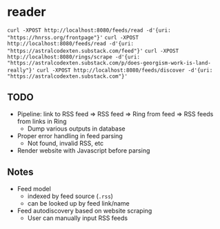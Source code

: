# reader

`curl -XPOST http://localhost:8080/feeds/read -d'{uri: "https://hnrss.org/frontpage"}'`
`curl -XPOST http://localhost:8080/feeds/read -d'{uri: "https://astralcodexten.substack.com/feed"}'`
`curl -XPOST http://localhost:8080/rings/scrape -d'{uri: "https://astralcodexten.substack.com/p/does-georgism-work-is-land-really"}'`
`curl -XPOST http://localhost:8080/feeds/discover -d'{uri: "https://astralcodexten.substack.com"}'`

## TODO
 - Pipeline: link to RSS feed => RSS feed => Ring from feed => RSS feeds from links in Ring
   - Dump various outputs in database
 - Proper error handling in feed parsing
   - Not found, invalid RSS, etc
 - Render website with Javascript before parsing

## Notes
 - Feed model
   - indexed by feed source (`.rss`)
   - can be looked up by feed link/name
 - Feed autodiscovery based on website scraping
   - User can manually input RSS feeds
